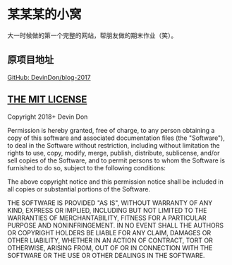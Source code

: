 # 某某某的小窝

大一时候做的第一个完整的网站，帮朋友做的期末作业（笑）。

## 原项目地址

[GitHub: DevinDon/blog-2017](https://github.com/DevinDon/blog-2017)

## [THE MIT LICENSE](https://raw.githubusercontent.com/DevinDon/license/master/THE%20MIT%20LICENSE)

Copyright 2018+ Devin Don

Permission is hereby granted, free of charge, to any person obtaining a copy of this software and associated documentation files (the "Software"), to deal in the Software without restriction, including without limitation the rights to use, copy, modify, merge, publish, distribute, sublicense, and/or sell copies of the Software, and to permit persons to whom the Software is furnished to do so, subject to the following conditions:

The above copyright notice and this permission notice shall be included in all copies or substantial portions of the Software.

THE SOFTWARE IS PROVIDED "AS IS", WITHOUT WARRANTY OF ANY KIND, EXPRESS OR IMPLIED, INCLUDING BUT NOT LIMITED TO THE WARRANTIES OF MERCHANTABILITY, FITNESS FOR A PARTICULAR PURPOSE AND NONINFRINGEMENT. IN NO EVENT SHALL THE AUTHORS OR COPYRIGHT HOLDERS BE LIABLE FOR ANY CLAIM, DAMAGES OR OTHER LIABILITY, WHETHER IN AN ACTION OF CONTRACT, TORT OR OTHERWISE, ARISING FROM, OUT OF OR IN CONNECTION WITH THE SOFTWARE OR THE USE OR OTHER DEALINGS IN THE SOFTWARE.
